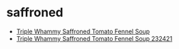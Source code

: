 # saffroned

 * [Triple Whammy Saffroned Tomato Fennel Soup](../../index/t/triple-whammy-saffroned-tomato-fennel-soup-232421.json)
 * [Triple Whammy Saffroned Tomato Fennel Soup 232421](../../index/t/triple-whammy-saffroned-tomato-fennel-soup-232421.json)
